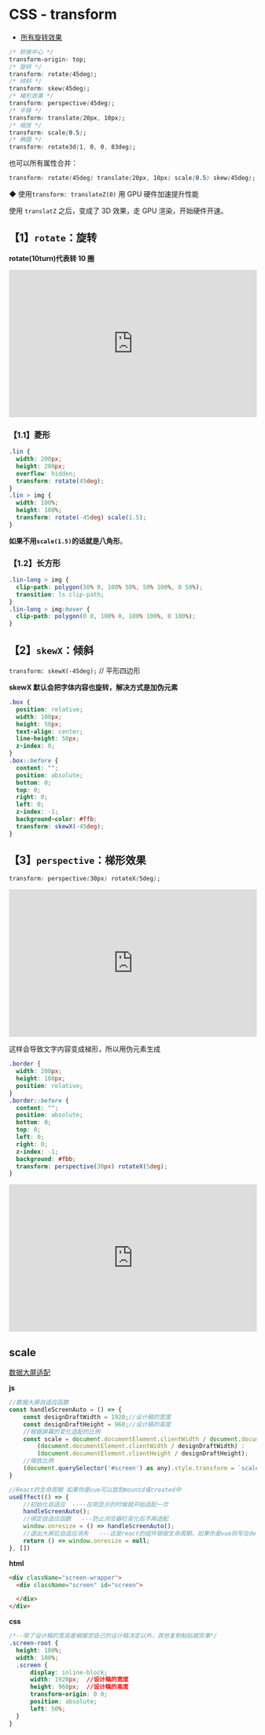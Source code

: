 # CSS - transform

- [所有旋转效果](https://c.runoob.com/codedemo/3391)

```css
/* 转换中心 */
transform-origin: top;
/* 旋转 */
transform: rotate(45deg);
/* 倾斜 */
transform: skew(45deg);
/* 梯形效果 */
transform: perspective(45deg);
/* 平移 */
transform: translate(20px, 10px);
/* 缩放 */
transform: scale(0.5);
/* 椭圆 */
transform: rotate3d(1, 0, 0, 83deg);
```

也可以所有属性合并：

```css
transform: rotate(45deg) translate(20px, 10px) scale(0.5) skew(45deg);
```

◆ 使用`transform: translateZ(0)` 用 GPU 硬件加速提升性能

使用 `translatZ` 之后，变成了 3D 效果，走 GPU 渲染，开始硬件开速。

## 【1】`rotate`：旋转

**rotate(10turn)代表转 10 圈**

<iframe height="300" style="width: 100%;" scrolling="no" title="CSS rotate：旋转" src="https://codepen.io/firefly1984982452/embed/OJQBvKO?default-tab=result" frameborder="no" loading="lazy" allowtransparency="true" allowfullscreen="true">
  See the Pen <a href="https://codepen.io/firefly1984982452/pen/OJQBvKO">
  CSS rotate：旋转</a> by 彭丹丹 (<a href="https://codepen.io/firefly1984982452">@firefly1984982452</a>)
  on <a href="https://codepen.io">CodePen</a>.
</iframe>

### 【1.1】菱形

```css
.lin {
  width: 200px;
  height: 200px;
  overflow: hidden;
  transform: rotate(45deg);
}
.lin > img {
  width: 100%;
  height: 100%;
  transform: rotate(-45deg) scale(1.5);
}
```

**如果不用`scale(1.5)`的话就是八角形**。

### 【1.2】长方形

```css
.lin-long > img {
  clip-path: polygon(50% 0, 100% 50%, 50% 100%, 0 50%);
  transition: ls clip-path;
}
.lin-long > img:hover {
  clip-path: polygon(0 0, 100% 0, 100% 100%, 0 100%);
}
```

## 【2】`skewX`：倾斜

`transform: skewX(-45deg);` // 平形四边形

**skewX 默认会把字体内容也旋转，解决方式是加伪元素**

```css
.box {
  position: relative;
  width: 100px;
  height: 50px;
  text-align: center;
  line-height: 50px;
  z-index: 0;
}
.box::before {
  content: "";
  position: absolute;
  bottom: 0;
  top: 0;
  right: 0;
  left: 0;
  z-index: -1;
  background-color: #ffb;
  transform: skewX(-45deg);
}
```

## 【3】`perspective`：梯形效果

```css
transform: perspective(30px) rotateX(5deg);
```

<iframe height="300" style="width: 100%;" scrolling="no" title="CSS perspective：梯形效果" src="https://codepen.io/firefly1984982452/embed/YzeJLzp?default-tab=css%2Cresult" frameborder="no" loading="lazy" allowtransparency="true" allowfullscreen="true">
  See the Pen <a href="https://codepen.io/firefly1984982452/pen/YzeJLzp">
  CSS perspective：梯形效果</a> by 彭丹丹 (<a href="https://codepen.io/firefly1984982452">@firefly1984982452</a>)
  on <a href="https://codepen.io">CodePen</a>.
</iframe>

这样会导致文字内容变成梯形，所以用伪元素生成

```css
.border {
  width: 200px;
  height: 100px;
  position: relative;
}
.border::before {
  content: "";
  position: absolute;
  bottom: 0;
  top: 0;
  left: 0;
  right: 0;
  z-index: -1;
  background: #fbb;
  transform: perspective(30px) rotateX(5deg);
}
```

<iframe height="300" style="width: 100%;" scrolling="no" title="优化后的perspective：梯形效果" src="https://codepen.io/firefly1984982452/embed/VwQExLm?default-tab=css%2Cresult" frameborder="no" loading="lazy" allowtransparency="true" allowfullscreen="true">
  See the Pen <a href="https://codepen.io/firefly1984982452/pen/VwQExLm">
  优化后的perspective：梯形效果</a> by 彭丹丹 (<a href="https://codepen.io/firefly1984982452">@firefly1984982452</a>)
  on <a href="https://codepen.io">CodePen</a>.
</iframe>


## scale


[数据大屏适配](https://juejin.cn/post/7148733509744459790)

**js**

```js
//数据大屏自适应函数
const handleScreenAuto = () => {
    const designDraftWidth = 1920;//设计稿的宽度
    const designDraftHeight = 960;//设计稿的高度
    //根据屏幕的变化适配的比例
    const scale = document.documentElement.clientWidth / document.documentElement.clientHeight < designDraftWidth / designDraftHeight ?
        (document.documentElement.clientWidth / designDraftWidth) :
        (document.documentElement.clientHeight / designDraftHeight);
    //缩放比例
    (document.querySelector('#screen') as any).style.transform = `scale(${scale}) translate(-50%)`;
}

//React的生命周期 如果你是vue可以放到mountd或created中
useEffect(() => {
    //初始化自适应  ----在刚显示的时候就开始适配一次
    handleScreenAuto();
    //绑定自适应函数   ---防止浏览器栏变化后不再适配
    window.onresize = () => handleScreenAuto();
    //退出大屏后自适应消失   ---这是react的组件销毁生命周期，如果你是vue则写在deleted中。最好在退出大屏的时候接触自适应
    return () => window.onresize = null;
}, [])
```
**html**

```html
<div className="screen-wrapper">
  <div className="screen" id="screen">

  </div>
</div>
```

**css**

```css
/*--除了设计稿的宽高是根据您自己的设计稿决定以外，其他复制粘贴就完事*/  
.screen-root {
  height: 100%;
  width: 100%;
  .screen {
      display: inline-block;
      width: 1920px;  //设计稿的宽度
      height: 960px;  //设计稿的高度
      transform-origin: 0 0;
      position: absolute;
      left: 50%;
  }
}
```
